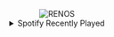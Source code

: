 <div align="center">
<picture>
    <source media="(prefers-color-scheme: dark)" srcset="https://i.ibb.co/mFbJcRD1/output-gif.gif">
    <source media="(prefers-color-scheme: light)" srcset="https://i.ibb.co/mFbJcRD1/output-gif.gif">
    <img alt="RENOS" src="https://i.ibb.co/mFbJcRD1/output-gif.gif">
</picture>
<details>
<summary>Spotify Recently Played</summary>
<img src="https://spotify-recently-played-readme.vercel.app/api?user=31d6d6zerc5ct6kck32na2ozsqf4&unique=1&width=400" alt="Spotify" />
</details>
</div>

<!-- Image deletion URL: https://ibb.co/CsmBHw1N/c05e52612b50c50045622e13a1df5967 -->